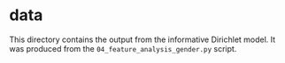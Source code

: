 # data

This directory contains the output from the informative Dirichlet model. It was produced from 
the `04_feature_analysis_gender.py` script.
